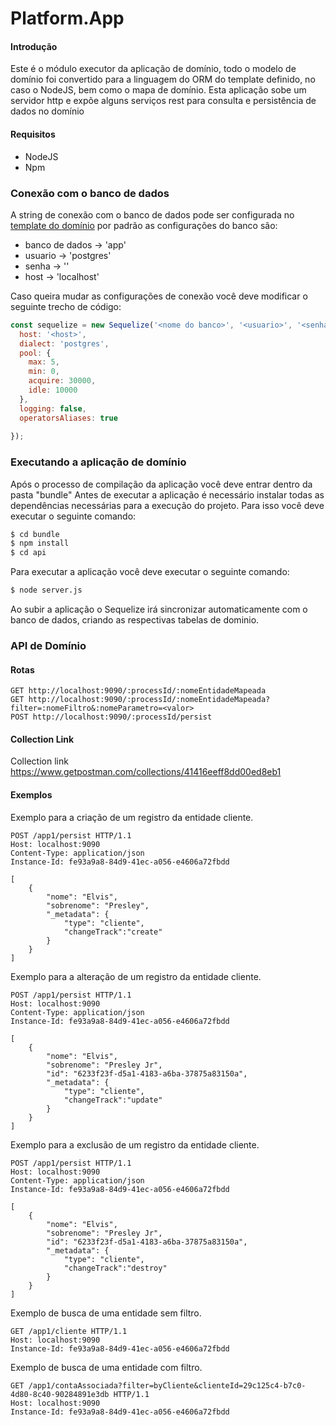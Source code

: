 # Platform.App

#### Introdução
Este é o módulo executor da aplicação de domínio, todo o modelo de domínio foi convertido para a linguagem do ORM do template definido, no caso o NodeJS, bem como o mapa de domínio.
Esta aplicação sobe um servidor http e expõe alguns serviços rest para consulta e persistência de dados no domínio

#### Requisitos

* NodeJS
* Npm


### Conexão com o banco de dados
A string de conexão com o banco de dados pode ser configurada no [template do domínio](https://github.com/ONSBR/Plataforma-Domain/blob/master/Platform.App/node_template/model/domain.tmpl) por padrão as configurações do banco são:
* banco de dados -> 'app'
* usuario -> 'postgres'
* senha -> ''
* host -> 'localhost'

Caso queira mudar as configurações de conexão você deve modificar o seguinte trecho de código:

```js
const sequelize = new Sequelize('<nome do banco>', '<usuario>', '<senha>', {
  host: '<host>',
  dialect: 'postgres',
  pool: {
    max: 5,
    min: 0,
    acquire: 30000,
    idle: 10000
  },
  logging: false,
  operatorsAliases: true
  
});
```

### Executando a aplicação de domínio

Após o processo de compilação da aplicação você deve entrar dentro da pasta "bundle"
Antes de executar a aplicação é necessário instalar todas as dependências necessárias para a execução do projeto.
Para isso você deve executar o seguinte comando:

```sh
$ cd bundle
$ npm install
$ cd api
```

Para executar a aplicação você deve executar o seguinte comando:
```sh
$ node server.js
```

Ao subir a aplicação o Sequelize irá sincronizar automaticamente com o banco de dados, criando as respectivas tabelas de dominio.

### API de Domínio

#### Rotas

```
GET http://localhost:9090/:processId/:nomeEntidadeMapeada
GET http://localhost:9090/:processId/:nomeEntidadeMapeada?filter=:nomeFiltro&:nomeParametro=<valor>
POST http://localhost:9090/:processId/persist
```

#### Collection Link

Collection link https://www.getpostman.com/collections/41416eeff8dd00ed8eb1

#### Exemplos

Exemplo para a criação de um registro da entidade cliente.

```http
POST /app1/persist HTTP/1.1
Host: localhost:9090
Content-Type: application/json
Instance-Id: fe93a9a8-84d9-41ec-a056-e4606a72fbdd

[
    {
        "nome": "Elvis",
        "sobrenome": "Presley",
        "_metadata": {
            "type": "cliente",
            "changeTrack":"create"
        }
    }
]
```

Exemplo para a alteração de um registro da entidade cliente.

```http
POST /app1/persist HTTP/1.1
Host: localhost:9090
Content-Type: application/json
Instance-Id: fe93a9a8-84d9-41ec-a056-e4606a72fbdd

[
    {
        "nome": "Elvis",
        "sobrenome": "Presley Jr",
        "id": "6233f23f-d5a1-4183-a6ba-37875a83150a",
        "_metadata": {
            "type": "cliente",
            "changeTrack":"update"
        }
    }
]
```

Exemplo para a exclusão de um registro da entidade cliente.

```http
POST /app1/persist HTTP/1.1
Host: localhost:9090
Content-Type: application/json
Instance-Id: fe93a9a8-84d9-41ec-a056-e4606a72fbdd

[
    {
        "nome": "Elvis",
        "sobrenome": "Presley Jr",
        "id": "6233f23f-d5a1-4183-a6ba-37875a83150a",
        "_metadata": {
            "type": "cliente",
            "changeTrack":"destroy"
        }
    }
]
```

Exemplo de busca de uma entidade sem filtro.

```http
GET /app1/cliente HTTP/1.1
Host: localhost:9090
Instance-Id: fe93a9a8-84d9-41ec-a056-e4606a72fbdd
```

Exemplo de busca de uma entidade com filtro.

```http
GET /app1/contaAssociada?filter=byCliente&clienteId=29c125c4-b7c0-4d80-8c40-90284891e3db HTTP/1.1
Host: localhost:9090
Instance-Id: fe93a9a8-84d9-41ec-a056-e4606a72fbdd
```






